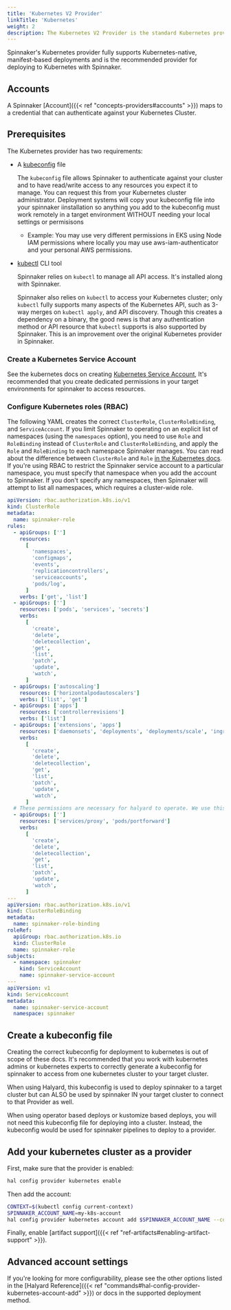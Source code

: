 ```yaml
---
title: 'Kubernetes V2 Provider'
linkTitle: 'Kubernetes'
weight: 2
description: The Kubernetes V2 Provider is the standard Kubernetes provider for Spinnaker. You can use it to deploy applications to a Kubernetes cluster.
---
```


Spinnaker's Kubernetes provider fully supports Kubernetes-native, manifest-based deployments and is the recommended provider for deploying to Kubernetes with Spinnaker.

## Accounts

A Spinnaker [Account]({{< ref "concepts-providers#accounts" >}}) maps to a
credential that can authenticate against your Kubernetes Cluster.

## Prerequisites

The Kubernetes provider has two requirements:

- A [kubeconfig](https://kubernetes.io/docs/concepts/configuration/organize-cluster-access-kubeconfig/) file

  The `kubeconfig` file allows Spinnaker to authenticate against your cluster
  and to have read/write access to any resources you expect it to manage. 
  You can request this from your Kubernetes cluster administrator.  Deployment systems
  will copy your kubeconfig file into your spinnaker iinstallation so anything
  you add to the kubeconfig must work remotely in a target environment WITHOUT needing your
  local settings or permisisons
  - Example:  You may use very different permissions in EKS using Node IAM permissions where locally you may use aws-iam-authenticator and your
  personal AWS permissions.

- [kubectl](https://kubernetes.io/docs/user-guide/kubectl/) CLI tool

  Spinnaker relies on `kubectl` to manage all API access. It's installed
  along with Spinnaker.

  Spinnaker also relies on `kubectl` to access your Kubernetes cluster; only
  `kubectl` fully supports many aspects of the Kubernetes API, such as 3-way
  merges on `kubectl apply`, and API discovery. Though this creates a
  dependency on a binary, the good news is that any authentication method or
  API resource that `kubectl` supports is also supported by Spinnaker. This
  is an improvement over the original Kubernetes provider in Spinnaker.

### Create a Kubernetes Service Account

See the kubernetes docs on creating [Kubernetes Service
Account](https://kubernetes.io/docs/reference/access-authn-authz/service-accounts-admin/),
It's recommended that you create dedicated permissions in your target environments
for spinnaker to access resources.  

### Configure Kubernetes roles (RBAC)

The following YAML creates the correct `ClusterRole`, `ClusterRoleBinding`, and
`ServiceAccount`. If you limit Spinnaker to operating on an explicit list of
namespaces (using the `namespaces` option), you need to use `Role` and
`RoleBinding` instead of `ClusterRole` and `ClusterRoleBinding`, and apply the
`Role` and `RoleBinding` to each namespace Spinnaker manages. You can read
about the difference between `ClusterRole` and `Role`
[in the Kubernetes docs](https://kubernetes.io/docs/admin/authorization/rbac/#rolebinding-and-clusterrolebinding).
If you're using RBAC to restrict the Spinnaker service account to a particular namespace,
you must specify that namespace when you add the account to Spinnaker.
If you don't specify any namespaces, then Spinnaker will attempt to list all namespaces,
which requires a cluster-wide role.

<span class="begin-collapsible-section"></span>
```yaml
apiVersion: rbac.authorization.k8s.io/v1
kind: ClusterRole
metadata:
  name: spinnaker-role
rules:
  - apiGroups: ['']
    resources:
      [
        'namespaces',
        'configmaps',
        'events',
        'replicationcontrollers',
        'serviceaccounts',
        'pods/log',
      ]
    verbs: ['get', 'list']
  - apiGroups: ['']
    resources: ['pods', 'services', 'secrets']
    verbs:
      [
        'create',
        'delete',
        'deletecollection',
        'get',
        'list',
        'patch',
        'update',
        'watch',
      ]
  - apiGroups: ['autoscaling']
    resources: ['horizontalpodautoscalers']
    verbs: ['list', 'get']
  - apiGroups: ['apps']
    resources: ['controllerrevisions']
    verbs: ['list']
  - apiGroups: ['extensions', 'apps']
    resources: ['daemonsets', 'deployments', 'deployments/scale', 'ingresses', 'replicasets', 'statefulsets']
    verbs:
      [
        'create',
        'delete',
        'deletecollection',
        'get',
        'list',
        'patch',
        'update',
        'watch',
      ]
  # These permissions are necessary for halyard to operate. We use this role also to deploy Spinnaker itself.
  - apiGroups: ['']
    resources: ['services/proxy', 'pods/portforward']
    verbs:
      [
        'create',
        'delete',
        'deletecollection',
        'get',
        'list',
        'patch',
        'update',
        'watch',
      ]
---
apiVersion: rbac.authorization.k8s.io/v1
kind: ClusterRoleBinding
metadata:
  name: spinnaker-role-binding
roleRef:
  apiGroup: rbac.authorization.k8s.io
  kind: ClusterRole
  name: spinnaker-role
subjects:
  - namespace: spinnaker
    kind: ServiceAccount
    name: spinnaker-service-account
---
apiVersion: v1
kind: ServiceAccount
metadata:
  name: spinnaker-service-account
  namespace: spinnaker
```

<span class="end-collapsible-section"></span>

## Create a kubeconfig file 

Creating the correct kubeconfig for deployment to kubernetes is out of scope of these docs.  It's
recommended that you work with kubernetes admins or kubernetes experts to correctly generate
a kubeconfig for spinnaker to access from one kubernetes cluster to your target cluster.  

When using Halyard, this kubeconfig is used to deploy spinnaker to a target cluster but can ALSO
be used by spinnaker IN your target cluster to connect to that Provider as well.  

When using operator based deploys or kustomize based deploys, you will not need this kubeconfig file for 
deploying into a cluster.  Instead, the kubeconfig  would be used for spinnaker pipelines to deploy 
to a provider.
<span class="end-collapsible-section"></span>

## Add your kubernetes cluster as a provider

First, make sure that the provider is enabled:

```bash
hal config provider kubernetes enable
```

Then add the account:

```bash
CONTEXT=$(kubectl config current-context)
SPINNAKER_ACCOUNT_NAME=my-k8s-account
hal config provider kubernetes account add $SPINNAKER_ACCOUNT_NAME --context $CONTEXT
```

Finally, enable [artifact support]({{< ref "ref-artifacts#enabling-artifact-support" >}}).

## Advanced account settings

If you're looking for more configurability, please see the other options listed
in the [Halyard Reference]({{< ref "commands#hal-config-provider-kubernetes-account-add" >}}) or
docs in the supported deployment method.
